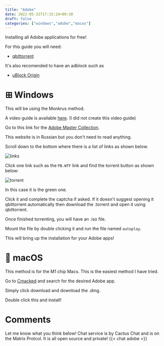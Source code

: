 ```yaml
---
title: "Adobe"
date: 2022-05-31T17:15:24+09:30
draft: false
categories: ["windows","adobe","macos"]
---
```

Installing all Adobe applications for free!

For this guide you will need:

- [qbittorrent](https://qbittorrent.org)

It's also recomended to have an adblock such as
- [uBlock Origin](https://ublockorigin.com/)

# ⊞ Windows
This will be using the Monkrus method.

A video guide is available [here](https://youtu.be/CC5E3uyedao). (I did not create this video guide)


Go to this link for the [Adobe Master Collection](https://w14.monkrus.ws/2022/04/adobe-master-collection-2022-rus-eng-v7.html).

This website is in Russian but you don't need to read anything.

Scroll down to the bottom where there is a list of links as shown below.

![links](/posts/monkrusLinks.png)

Click one link such as the ```PB.WTF``` link and find the torrent button as shown below:

![torrent](/posts/monkrusDownload.png)

In this case it is the green one. 

Click it and complete the captcha if asked. If it doesn't suggest opening it qbittorrent automatically then download the .torrent and open it using qbittorrent. 

Once finished torrenting, you will have an .iso file. 

Mount the file by double clicking it and run the file named ```autoplay```.

This will bring up the installation for your Adobe apps!

#  macOS
This method is for the M1 chip Macs. This is the easiest method I have tried.

Go to [Cmacked](https://cmacked.com) and search for the desired Adobe app. 

Simply click download and download the .dmg. 

Double click this and install!

# Comments
Let me know what you think below! Chat service is by Cactus Chat and is on the Matrix Protcol. It is all open source and private!
{{< chat adobe >}}